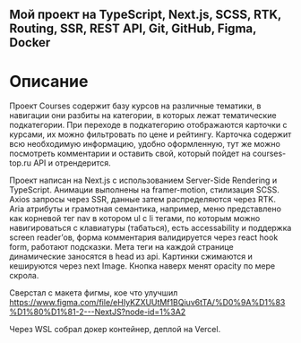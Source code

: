 ## Мой проект на TypeScript, Next.js, SCSS, RTK, Routing, SSR, REST API, Git, GitHub, Figma, Docker 

# Описание 
Проект Courses содержит базу курсов на различные тематики, в навигации они разбиты на категории, в которых лежат тематические подкатегории. При переходе в подкатегорию отображаются карточки с курсами, их можно фильтровать по цене и рейтингу. Карточка содержит всю необходимую информацию, удобно оформленную, тут же можно посмотреть комментарии и оставить свой, который пойдет на courses-top.ru API и отрендерится. 

Проект написан на Next.js с использованием Server-Side Rendering и TypeScript. Анимации выполнены на framer-motion, стилизация SCSS. Axios запросы через SSR, данные затем распределяются через RTK. Aria атрибуты и грамотная семантика, например, меню представлено как корневой тег nav в котором ul с li тегами, по которым можно навигироваться с клавиатуры (табаться), есть accessability и поддержка screen reader’ов, форма комментария валидируется через react hook form, работают подсказки. Мета теги на каждой странице динамические заносятся в head из api. Картинки сжимаются и кешируются через next Image. Кнопка наверх менят opacity по мере скрола.

Сверстал с макета фигмы, кое что улучшил
https://www.figma.com/file/eHIyKZXUUtMf1BQiuv6tTA/%D0%9A%D1%83%D1%80%D1%81-2---NextJS?node-id=1%3A2 

Через WSL собрал докер контейнер, деплой на Vercel.
